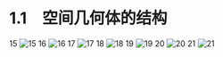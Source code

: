 # 1.1　空间几何体的结构

15
![15](../../book/人教版高中数学A版必修2/人教版高中数学A版必修2_15.png)
16
![16](../../book/人教版高中数学A版必修2/人教版高中数学A版必修2_16.png)
17
![17](../../book/人教版高中数学A版必修2/人教版高中数学A版必修2_17.png)
18
![18](../../book/人教版高中数学A版必修2/人教版高中数学A版必修2_18.png)
19
![19](../../book/人教版高中数学A版必修2/人教版高中数学A版必修2_19.png)
20
![20](../../book/人教版高中数学A版必修2/人教版高中数学A版必修2_20.png)
21
![21](../../book/人教版高中数学A版必修2/人教版高中数学A版必修2_21.png)
